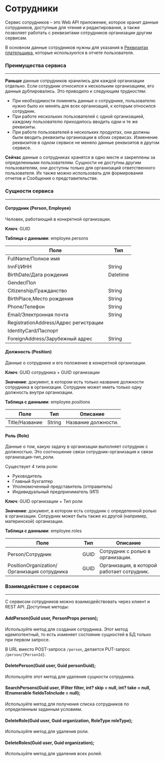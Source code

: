 
# Сотрудники

Сервис сотрудников – это Web API приложение, которое хранит данные сотрудников, доступные для чтения и редактирования, а также позволяет  работать с реквизитами сотрудников организации другим сервисам.

В основном данные сотрудников нужны для указания в [Реквизитах плательщика](https://support.kontur.ru/extern/39033-rekvizity_platelshhika), которые используются в отчете пользователя.

<!---
только ли для этого нужен сервис? может быть сотрудники подтягиваются где-то еще?
--->

### Преимущества сервиса
---

**Раньше** данные сотрудников хранились для каждой организации отдельно. Если сотрудник относился к нескольким организациям, его данные дублировались. Это приводило к следующим трудностям:

- При необходимости поменять данные о сотруднике, пользователю нужно было их менять для всех организаций, к которым относился сотрудник.
- При работе нескольких пользователей с одной организацией, каждому пользователю приходилось вводить одни и те же реквизиты.
- При работе пользователей в нескольких продуктах, они должны были вводить реквизиты организации в обоих сервисах. Изменение реквизитов в одном сервисе не меняло данные реквизитов в другом сервисе.

<!---
3 пункт я не совсем понимаю. реквизиты одной организации правятся в сервисе организаций и для каждого сотрудника? или как?
--->

**Сейчас** данные о сотрудниках хранятся в одно месте и закреплены за определенными пользователям. Сущности не доступны другим пользователям, они доступны только для организаций ответственного пользователя. Их также можно использовать для формирования отчетов и Сообщения о представительстве.

### Сущности сервиса
---

#### Сотрудник (Person, Employee)

Человек, работающий в конкретной организации.

**Ключ**: GUID

**Таблица с данными**: employee.persons

| Поле                                  | Тип      |
| ------------------------------------- | -------- |
| FullName/Полное имя                   |          |
| InnFl/ИНН                             | String   |
| BirthDate/Дата рождения               | Datetime |
| Gender/Пол                            |          |
| Citizenship/Гражданство               | String   |
| BirthPlace,Место рождения             | String   |
| Phone/Телефон                         | String   |
| Email/Электронная почта               | String   |
| RegistrationAddress/Адрес регистрации |          |
| IdentityCard/Паспорт                  |          |
| ForeignAddress/Зарубежный адрес       | String   |

<!---
а какие типы данных у полей с пропусками?
--->

#### Должность (Position)

Данные о сотруднике и его положение в конкретной организации.

**Ключ**: GUID сотрудника + GUID организации

**Значение**: документ, в котором есть только название должности сотрудника в организации. Сотрудник может иметь только одну должность внутри организации.

**Таблица с данными**: employee.positions

| Поле           | Тип    | Описание            |
| -------------- | ------ | ------------------- |
| Title/Название | String | Название должности. |


#### Роль (Role)

Данные о том, какую задачу в организации выполняет сотрудник с должностью. Это соотношение связи сотрудник-организация к связи организация-тип_роли.

Существует 4 типа роли: 

- Руководитель
- Главный бухгалтер
- Уполномоченный представитель (отправитель)
- Индивидуальный предприниматель (ИП)

**Ключ**: GUID организации + Тип роли

**Значение**: документ, в котором есть сотрудник с определенной ролью в организации. Сотрудник может быть также из другой (например, материнской) организации.

**Таблица с данными**: employee.roles

| Поле                                        | Тип  | Описание                                   |
| ------------------------------------------- | ---- | ------------------------------------------ |
| Person/Сотрудник                            | GUID | Сотрудник с ролью в организации.           |
| PositionOrganization/Организация сотрудника | GUID | Организация, в которой работает сотрудник. |

### Взаимодействие с сервисом
---

С сервисом сотрудников можно взаимодействовать через клиент и REST API. Доступные методы:

#### AddPerson(Guid user, PersonProps person);

Используйте метод для создания сотрудника. Этот метод идемпотентный, то есть изменяет состояние сущностей в БД только при первом запросе.

В URL вместо POST-запроса `/person`, делается PUT-запрос `/person/{PersonId}`.

<!---
что возвращает метод? объект, код ответа?
--->

#### DeletePerson(Guid user, Guid personGuid);

Используйте этот метод для удаления сущности сотрудника.

<!---
что возвращает метод? код ответа? или вообще не возвращает ответа?
--->

#### SearchPersons(Guid user, IFilter filter, int? skip = null, int? take = null, IEnumerable<string> fieldsToInclude = null);

Используйте метод для получения списка сотрудников по определенным заданным условиям.

<!---
что возвращает метод? выборку сущностей в виде массива объектов? или код ответа?
--->

#### DeleteRole(Guid user, Guid organization, RoleType roleType);

Используйте метод для удаления роли. 

#### DeleteRoles(Guid user, Guid organization);

Используйте метод для удаления всех ролей.

<!---
что возвращает метод? код ответа? или вообще не возвращает ответа?
--->
